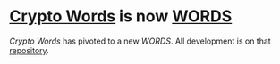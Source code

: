 # [Crypto Words](https://cryptowords.github.io/) is now [WORDS](https://bitcoinwords.github.io/)

*Crypto Words* has pivoted to a new *WORDS*. All development is on that [repository](https://github.com/bitcoinwords/bitcoinwords.github.io).
